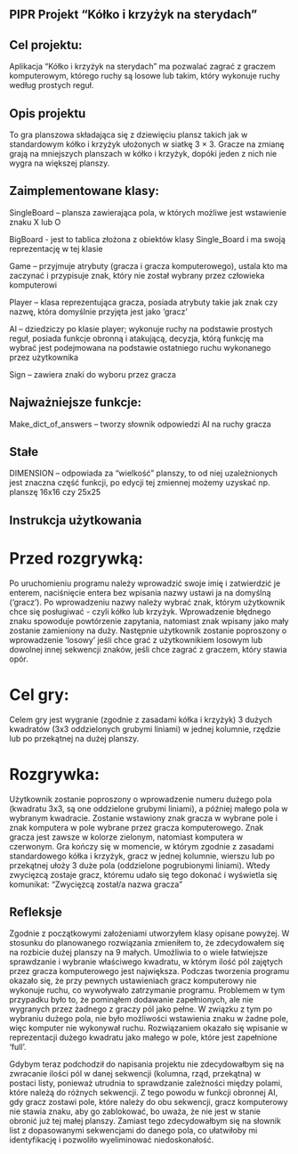 ## PIPR Projekt “Kółko i krzyżyk na sterydach”



## Cel projektu:

Aplikacja “Kółko i krzyżyk na sterydach” ma pozwalać zagrać z graczem komputerowym, którego ruchy są losowe lub takim, który wykonuje ruchy według prostych reguł.



## Opis projektu

To gra planszowa składająca się z dziewięciu plansz takich jak w standardowym kółko i krzyżyk ułożonych w siatkę 3 × 3. Gracze na zmianę grają na mniejszych planszach w kółko i krzyżyk, dopóki jeden z nich nie wygra na większej planszy.



## Zaimplementowane klasy:

SingleBoard – plansza zawierająca pola, w których możliwe jest wstawienie znaku X lub O

BigBoard - jest to tablica złożona z obiektów klasy Single_Board i ma swoją reprezentację w tej klasie

Game – przyjmuje atrybuty (gracza i gracza komputerowego), ustala kto ma zaczynać i przypisuje znak, który nie został wybrany przez człowieka komputerowi

Player – klasa reprezentująca gracza, posiada atrybuty takie jak znak czy nazwę, która domyślnie przyjęta jest jako ‘gracz’

AI – dziedziczy po klasie player; wykonuje ruchy na podstawie prostych reguł, posiada funkcje obronną i atakującą, decyzja, którą funkcję ma wybrać jest podejmowana na podstawie ostatniego ruchu wykonanego przez użytkownika

Sign – zawiera znaki do wyboru przez gracza



## Najważniejsze funkcje:

Make_dict_of_answers – tworzy słownik odpowiedzi AI na ruchy gracza



## Stałe

DIMENSION – odpowiada za “wielkość” planszy, to od niej uzależnionych jest znaczna część funkcji, po edycji tej zmiennej możemy uzyskać np. planszę 16x16 czy 25x25



## Instrukcja użytkowania

# Przed rozgrywką:

Po uruchomieniu programu należy wprowadzić swoje imię i zatwierdzić je enterem, naciśnięcie entera bez wpisania nazwy ustawi ja na domyślną (‘gracz’). Po wprowadzeniu nazwy należy wybrać znak, którym użytkownik chce się posługiwać - czyli kółko lub krzyżyk. Wprowadzenie błędnego znaku spowoduje powtórzenie zapytania, natomiast znak wpisany jako mały zostanie zamieniony na duży. Następnie użytkownik zostanie poproszony o wprowadzenie ‘losowy’ jeśli chce grać z użytkownikiem losowym lub dowolnej innej sekwencji znaków, jeśli chce zagrać z graczem, który stawia opór.

# Cel gry:

Celem gry jest wygranie (zgodnie z zasadami kółka i krzyżyk) 3 dużych kwadratów (3x3 oddzielonych grubymi liniami) w jednej kolumnie, rzędzie lub po przekątnej na dużej planszy.

# Rozgrywka:

Użytkownik zostanie poproszony o wprowadzenie numeru dużego pola (kwadratu 3x3, są one oddzielone grubymi liniami), a później małego pola w wybranym kwadracie. Zostanie wstawiony znak gracza w wybrane pole i znak komputera w pole wybrane przez gracza komputerowego. Znak gracza jest zawsze w kolorze zielonym, natomiast komputera w czerwonym. Gra kończy się w momencie, w którym zgodnie z zasadami standardowego kółka i krzyżyk, gracz w jednej kolumnie, wierszu lub po przekątnej ułoży 3 duże pola (oddzielone pogrubionymi liniami). Wtedy zwycięzcą zostaje gracz, któremu udało się tego dokonać i wyświetla się komunikat: “Zwycięzcą został/a nazwa gracza”



## Refleksje

Zgodnie z początkowymi założeniami utworzyłem klasy opisane powyżej. W stosunku do planowanego rozwiązania zmieniłem to, że zdecydowałem się na rozbicie dużej planszy na 9 małych. Umożliwia to o wiele łatwiejsze sprawdzanie i wybranie właściwego kwadratu, w którym ilość pól zajętych przez gracza komputerowego jest największa. Podczas tworzenia programu okazało się, że przy pewnych ustawieniach gracz komputerowy nie wykonuje ruchu, co wywoływało zatrzymanie programu. Problemem w tym przypadku było to, że pominąłem dodawanie zapełnionych, ale nie wygranych przez żadnego z graczy pól jako pełne. W związku z tym po wybraniu dużego pola, nie było możliwości wstawienia znaku w żadne pole, więc komputer nie wykonywał ruchu. Rozwiązaniem okazało się wpisanie w reprezentacji dużego kwadratu jako małego w pole, które jest zapełnione ‘full’.

Gdybym teraz podchodził do napisania projektu nie zdecydowałbym się na zwracanie ilości pól w danej sekwencji (kolumna, rząd, przekątna) w postaci listy, ponieważ utrudnia to sprawdzanie zależności między polami, które należą do różnych sekwencji. Z tego powodu w funkcji obronnej AI, gdy gracz zostawi pole, które należy do obu sekwencji, gracz komputerowy nie stawia znaku, aby go zablokować, bo uważa, że nie jest w stanie obronić już tej małej planszy. Zamiast tego zdecydowałbym się na słownik list z dopasowanymi sekwencjami do danego pola, co ułatwiłoby mi identyfikację i pozwoliło wyeliminować niedoskonałość.
